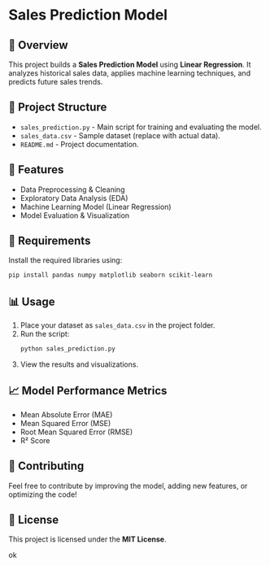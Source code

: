 # Sales Prediction Model

## 📌 Overview

This project builds a **Sales Prediction Model** using **Linear Regression**. It analyzes historical sales data, applies machine learning techniques, and predicts future sales trends.

## 📂 Project Structure

- `sales_prediction.py` - Main script for training and evaluating the model.
- `sales_data.csv` - Sample dataset (replace with actual data).
- `README.md` - Project documentation.

## 🚀 Features

- Data Preprocessing & Cleaning
- Exploratory Data Analysis (EDA)
- Machine Learning Model (Linear Regression)
- Model Evaluation & Visualization

## 🔧 Requirements

Install the required libraries using:

```bash
pip install pandas numpy matplotlib seaborn scikit-learn
```

## 📊 Usage

1. Place your dataset as `sales_data.csv` in the project folder.
2. Run the script:
   ```bash
   python sales_prediction.py
   ```
3. View the results and visualizations.

## 📈 Model Performance Metrics

- Mean Absolute Error (MAE)
- Mean Squared Error (MSE)
- Root Mean Squared Error (RMSE)
- R² Score

## 🤝 Contributing

Feel free to contribute by improving the model, adding new features, or optimizing the code!

## 📜 License

This project is licensed under the **MIT License**.

ok

